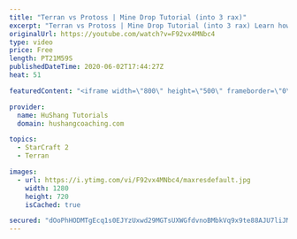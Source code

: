 ```yaml
---
title: "Terran vs Protoss | Mine Drop Tutorial (into 3 rax)"
excerpt: "Terran vs Protoss | Mine Drop Tutorial (into 3 rax) Learn how to start dominating Protoss players with one of the most standard builds in TvP. In this guide you'll learn how to begin with a mine drop to put on some pressure with the possibility of dealing game ending damage and then transition into a"
originalUrl: https://youtube.com/watch?v=F92vx4MNbc4
type: video
price: Free
length: PT21M59S
publishedDateTime: 2020-06-02T17:44:27Z
heat: 51

featuredContent: "<iframe width=\"800\" height=\"500\" frameborder=\"0\" src=\"https://www.youtube.com/embed/F92vx4MNbc4\" allow=\"accelerometer; autoplay; encrypted-media; gyroscope; picture-in-picture\" allowfullscreen></iframe>"

provider:
  name: HuShang Tutorials
  domain: hushangcoaching.com

topics:
  - StarCraft 2
  - Terran

images:
  - url: https://i.ytimg.com/vi/F92vx4MNbc4/maxresdefault.jpg
    width: 1280
    height: 720
    isCached: true

secured: "dOoPhHODMTgEcq1s0EJYzUxwd29MGTsUXWGfdvnoBMbkVq9x9te88AJU7liJMbPl2TnsCWjlQn55lAYRcYUtVA0HdW1khDjogXdUxvqHs2mAsftb5am0zndiXqNX5RudyEfde38sO1mxU4jAIzFGB+QhANt2QaENyLQf5sJo+1Z7jOgpxcQXFZp31ZuCm1JljMYS8R5kf1SXUbEM3K0WR1KbpJxPm02BAj4YW4EHpKzaItaZ63YO7oIGm4CLVG9gIjzdU2xh40WigyG/rfB2KS2ImrOW7VNgjstf4RngRhbtgv/NjnC5JDFVAVsW26x2DhXPfbHdm3p25MH01AqEq0QmtJ9KwJl5wueOxaaMi/eF9XE6Uj97myi4XpTsSrfRucgqKAMV6ABKVFzwfuqLIsbC27T9YRSxD19JxvGTt4E=;tM/zRSHGInB5Zq0Sd1P3wQ=="
---
```


